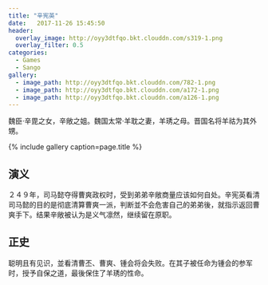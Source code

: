 ```yaml
---
title: "辛宪英"
date:   2017-11-26 15:45:50
header:
  overlay_image: http://oyy3dtfqo.bkt.clouddn.com/s319-1.png
  overlay_filter: 0.5
categories:
  - Games
  - Sango
gallery:
  - image_path: http://oyy3dtfqo.bkt.clouddn.com/782-1.png
  - image_path: http://oyy3dtfqo.bkt.clouddn.com/a172-1.png
  - image_path: http://oyy3dtfqo.bkt.clouddn.com/a126-1.png
---
```


魏臣·辛毘之女，辛敞之姐。魏国太常·羊耽之妻，羊琇之母。晋国名将羊祜为其外甥。

{% include gallery caption=page.title %}

## 演义

２４９年，司马懿夺得曹爽政权时，受到弟弟辛敞商量应该如何自处。辛宪英看清司马懿的目的是彻底清算曹爽一派，判断並不会危害自己的弟弟後，就指示返回曹爽手下。结果辛敞被认为是义气凛然，继续留在原职。

## 正史

聪明且有见识，並看清曹丕、曹爽、锺会将会失败。在其子被任命为锺会的参军时，授予自保之道，最後保住了羊琇的性命。